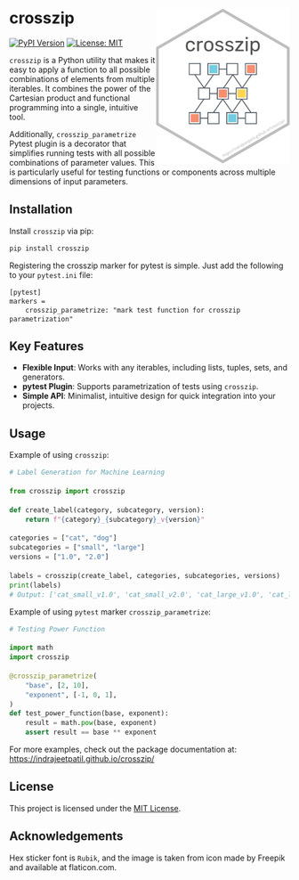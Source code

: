 # crosszip <img src="docs/assets/logo.png" align="right" width="240" />

[![PyPI Version](https://img.shields.io/pypi/v/crosszip.svg)](https://pypi.org/project/crosszip/)
[![License: MIT](https://img.shields.io/badge/license-MIT-blue.svg)](https://opensource.org/licenses/MIT)

`crosszip` is a Python utility that makes it easy to apply a function to all possible combinations of elements from multiple iterables.
It combines the power of the Cartesian product and functional programming into a single, intuitive tool.

Additionally, `crosszip_parametrize` Pytest plugin is a decorator that simplifies running tests with all possible combinations of parameter values.
This is particularly useful for testing functions or components across multiple dimensions of input parameters.

## Installation

Install `crosszip` via pip:

```bash
pip install crosszip
```

Registering the crosszip marker for pytest is simple. Just add the following to your `pytest.ini` file:

```
[pytest]
markers =
    crosszip_parametrize: "mark test function for crosszip parametrization"
```

## Key Features

- **Flexible Input**: Works with any iterables, including lists, tuples, sets, and generators.
- **pytest Plugin**: Supports parametrization of tests using `crosszip`.
- **Simple API**: Minimalist, intuitive design for quick integration into your projects.

## Usage

Example of using `crosszip`:

```python
# Label Generation for Machine Learning

from crosszip import crosszip

def create_label(category, subcategory, version):
    return f"{category}_{subcategory}_v{version}"

categories = ["cat", "dog"]
subcategories = ["small", "large"]
versions = ["1.0", "2.0"]

labels = crosszip(create_label, categories, subcategories, versions)
print(labels)
# Output: ['cat_small_v1.0', 'cat_small_v2.0', 'cat_large_v1.0', 'cat_large_v2.0', 'dog_small_v1.0', 'dog_small_v2.0', 'dog_large_v1.0', 'dog_large_v2.0']
```

Example of using `pytest` marker `crosszip_parametrize`:

```python
# Testing Power Function

import math
import crosszip

@crosszip_parametrize(
    "base", [2, 10],
    "exponent", [-1, 0, 1],
)
def test_power_function(base, exponent):
    result = math.pow(base, exponent)
    assert result == base ** exponent
```

For more examples, check out the package documentation at:
https://indrajeetpatil.github.io/crosszip/

## License

This project is licensed under the [MIT License](LICENSE.md).

## Acknowledgements

Hex sticker font is `Rubik`, and the image is taken from icon made by Freepik and available at flaticon.com.
